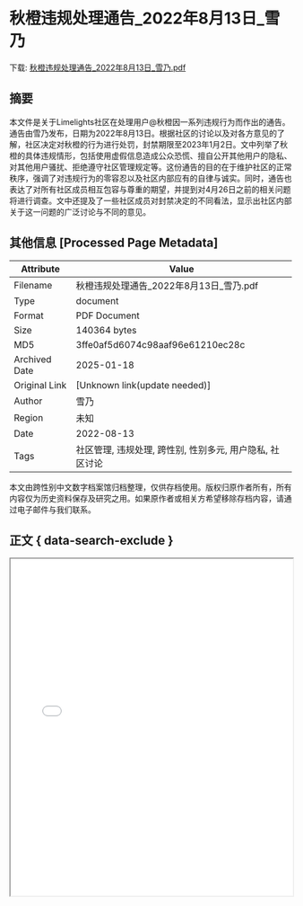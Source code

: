 # 秋橙违规处理通告_2022年8月13日_雪乃

<!-- tcd_download_link -->
下载: [秋橙违规处理通告_2022年8月13日_雪乃.pdf](秋橙违规处理通告_2022年8月13日_雪乃.pdf)
<!-- tcd_download_link_end -->

## 摘要

<!-- tcd_abstract -->
本文件是关于Limelights社区在处理用户@秋橙因一系列违规行为而作出的通告。通告由雪乃发布，日期为2022年8月13日。根据社区的讨论以及对各方意见的了解，社区决定对秋橙的行为进行处罚，封禁期限至2023年1月2日。文中列举了秋橙的具体违规情形，包括使用虚假信息造成公众恐慌、擅自公开其他用户的隐私、对其他用户骚扰、拒绝遵守社区管理规定等。这份通告的目的在于维护社区的正常秩序，强调了对违规行为的零容忍以及社区内部应有的自律与诚实。同时，通告也表达了对所有社区成员相互包容与尊重的期望，并提到对4月26日之前的相关问题将进行调查。文中还提及了一些社区成员对封禁决定的不同看法，显示出社区内部关于这一问题的广泛讨论与不同的意见。

<!-- tcd_abstract_end -->

## 其他信息 [Processed Page Metadata]

| Attribute       | Value                                  |
|-----------------|----------------------------------------|
| Filename        | 秋橙违规处理通告_2022年8月13日_雪乃.pdf                             |
| Type            | document                                 |
| Format          | PDF Document                               |
| Size            | 140364 bytes                           |
| MD5             | 3ffe0af5d6074c98aaf96e61210ec28c                                  |
| Archived Date   | 2025-01-18                             |
| Original Link   | [Unknown link(update needed)]                         |
| Author          | 雪乃                               |
| Region          | 未知                               |
| Date            | 2022-08-13                                 |
| Tags            | 社区管理, 违规处理, 跨性别, 性别多元, 用户隐私, 社区讨论                                 |

本文由跨性别中文数字档案馆归档整理，仅供存档使用。版权归原作者所有，所有内容仅为历史资料保存及研究之用。如果原作者或相关方希望移除存档内容，请通过电子邮件与我们联系。

## 正文 { data-search-exclude }

<!-- tcd_main_text -->
<iframe src="../秋橙违规处理通告_2022年8月13日_雪乃.pdf" width="100%" height="600px">
    <p>无法显示PDF，请下载查看。</p>
</iframe>
<!-- tcd_main_text_end -->

